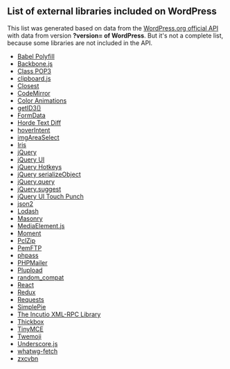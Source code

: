 <h2>List of external libraries included on WordPress</h2>

This list was generated based on data from the [WordPress.org official API](https://codex.wordpress.org/WordPress.org_API#Credits) with data from version **?version= of WordPress**. But it's not a complete list, because some libraries are not included in the API.

<ul id="list-external-libraries">
	<li><a href="https://babeljs.io/docs/en/babel-polyfill" rel="noopener noreferrer nofollow" target="_blank">Babel Polyfill</a></li>
	<li><a href="https://backbonejs.org/" rel="noopener noreferrer nofollow" target="_blank">Backbone.js</a></li>
	<li><a href="https://squirrelmail.org/" rel="noopener noreferrer nofollow" target="_blank">Class POP3</a></li>
	<li><a href="https://clipboardjs.com/" rel="noopener noreferrer nofollow" target="_blank">clipboard.js</a></li>
	<li><a href="https://github.com/jonathantneal/closest" rel="noopener noreferrer nofollow" target="_blank">Closest</a></li>
	<li><a href="https://codemirror.net/" rel="noopener noreferrer nofollow" target="_blank">CodeMirror</a></li>
	<li><a href="https://plugins.jquery.com/color/" rel="noopener noreferrer nofollow" target="_blank">Color Animations</a></li>
	<li><a href="https://www.getid3.org/" rel="noopener noreferrer nofollow" target="_blank">getID3()</a></li>
	<li><a href="https://github.com/jimmywarting/FormData" rel="noopener noreferrer nofollow" target="_blank">FormData</a></li>
	<li><a href="https://pear.horde.org/" rel="noopener noreferrer nofollow" target="_blank">Horde Text Diff</a></li>
	<li><a href="https://github.com/briancherne/jquery-hoverIntent" rel="noopener noreferrer nofollow" target="_blank">hoverIntent</a></li>
	<li><a href="https://github.com/odyniec/imgareaselect" rel="noopener noreferrer nofollow" target="_blank">imgAreaSelect</a></li>
	<li><a href="https://github.com/Automattic/Iris" rel="noopener noreferrer nofollow" target="_blank">Iris</a></li>
	<li><a href="https://jquery.com/" rel="noopener noreferrer nofollow" target="_blank">jQuery</a></li>
	<li><a href="https://jqueryui.com/" rel="noopener noreferrer nofollow" target="_blank">jQuery UI</a></li>
	<li><a href="https://github.com/tzuryby/jquery.hotkeys" rel="noopener noreferrer nofollow" target="_blank">jQuery Hotkeys</a></li>
	<li><a href="https://benalman.com/projects/jquery-misc-plugins/" rel="noopener noreferrer nofollow" target="_blank">jQuery serializeObject</a></li>
	<li><a href="https://plugins.jquery.com/query-object/" rel="noopener noreferrer nofollow" target="_blank">jQuery.query</a></li>
	<li><a href="https://github.com/pvulgaris/jquery.suggest" rel="noopener noreferrer nofollow" target="_blank">jQuery.suggest</a></li>
	<li><a href="https://github.com/furf/jquery-ui-touch-punch" rel="noopener noreferrer nofollow" target="_blank">jQuery UI Touch Punch</a></li>
	<li><a href="https://github.com/douglascrockford/JSON-js" rel="noopener noreferrer nofollow" target="_blank">json2</a></li>
	<li><a href="https://lodash.com/" rel="noopener noreferrer nofollow" target="_blank">Lodash</a></li>
	<li><a href="https://masonry.desandro.com/" rel="noopener noreferrer nofollow" target="_blank">Masonry</a></li>
	<li><a href="https://www.mediaelementjs.com/" rel="noopener noreferrer nofollow" target="_blank">MediaElement.js</a></li>
	<li><a href="https://momentjs.com/" rel="noopener noreferrer nofollow" target="_blank">Moment</a></li>
	<li><a href="https://www.phpconcept.net/" rel="noopener noreferrer nofollow" target="_blank">PclZip</a></li>
	<li><a href="https://www.phpclasses.org/package/1743-PHP-FTP-client-in-pure-PHP.html" rel="noopener noreferrer nofollow" target="_blank">PemFTP</a></li>
	<li><a href="https://www.openwall.com/phpass/" rel="noopener noreferrer nofollow" target="_blank">phpass</a></li>
	<li><a href="https://github.com/PHPMailer/PHPMailer" rel="noopener noreferrer nofollow" target="_blank">PHPMailer</a></li>
	<li><a href="https://www.plupload.com/" rel="noopener noreferrer nofollow" target="_blank">Plupload</a></li>
	<li><a href="https://github.com/paragonie/random_compat" rel="noopener noreferrer nofollow" target="_blank">random_compat</a></li>
	<li><a href="https://reactjs.org/" rel="noopener noreferrer nofollow" target="_blank">React</a></li>
	<li><a href="https://redux.js.org/" rel="noopener noreferrer nofollow" target="_blank">Redux</a></li>
	<li><a href="https://requests.ryanmccue.info/" rel="noopener noreferrer nofollow" target="_blank">Requests</a></li>
	<li><a href="https://simplepie.org/" rel="noopener noreferrer nofollow" target="_blank">SimplePie</a></li>
	<li><a href="https://code.google.com/archive/p/php-ixr/" rel="noopener noreferrer nofollow" target="_blank">The Incutio XML-RPC Library</a></li>
	<li><a href="https://codylindley.com/thickbox/" rel="noopener noreferrer nofollow" target="_blank">Thickbox</a></li>
	<li><a href="https://www.tinymce.com/" rel="noopener noreferrer nofollow" target="_blank">TinyMCE</a></li>
	<li><a href="https://github.com/twitter/twemoji" rel="noopener noreferrer nofollow" target="_blank">Twemoji</a></li>
	<li><a href="https://underscorejs.org/" rel="noopener noreferrer nofollow" target="_blank">Underscore.js</a></li>
	<li><a href="https://github.com/github/fetch" rel="noopener noreferrer nofollow" target="_blank">whatwg-fetch</a></li>
	<li><a href="https://github.com/dropbox/zxcvbn" rel="noopener noreferrer nofollow" target="_blank">zxcvbn</a></li>
</ul>
